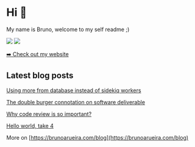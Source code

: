 # Hi 👋

My name is Bruno, welcome to my self readme ;)

[![](https://img.shields.io/badge/twitter-%231DA1F2.svg?&style=for-the-badge&logo=twitter&logoColor=white)](https://twitter.com/bruno_arueira)
[![](https://img.shields.io/badge/linkedin-%230077B5.svg?&style=for-the-badge&logo=linkedin&logoColor=white)](https://www.linkedin.com/in/brunoarueira)

[➡️ Check out my website](https://www.brunoarueira.com)

## Latest blog posts
<!-- blog starts -->
[Using more from database instead of sidekiq workers](https://brunoarueira.com/blog/using-more-from-database-instead-of-sidekiq-workers)

[The double burger connotation on software deliverable](https://brunoarueira.com/blog/the-double-burger-connotation-on-software-deliverable)

[Why code review is so important?](https://brunoarueira.com/blog/why-code-review-is-so-important)

[Hello world, take 4](https://brunoarueira.com/blog/hello-world-take-4)
<!-- blog ends -->





More on [https://brunoarueira.com/blog](https://brunoarueira.com/blog)
